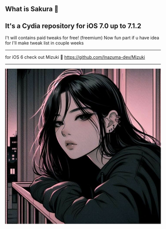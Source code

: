 ## What is Sakura 🌸

## It's a Cydia repository for iOS 7.0 up to 7.1.2
I't will contains paid tweaks for free! (freemium)
Now fun part if u have idea for 
I'll make tweak list in couple weeks

---
for iOS 6 check out Mizuki 💠 
https://github.com/Inazuma-dev/Mizuki

---
![CydiaIcon](Icons/CydiaIcon.png)
